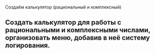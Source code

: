 Создаём калькулятор (рациональный и комплексный)
## Создать калькулятор для работы с рациональными и комплексными числами, организовать меню, добавив в неё систему логирования.




